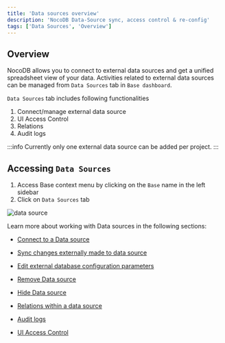 ```yaml
---
title: 'Data sources overview'
description: 'NocoDB Data-Source sync, access control & re-config'
tags: ['Data Sources', 'Overview']
---
```


## Overview

NocoDB allows you to connect to external data sources and get a unified spreadsheet view of your data. Activities related to external data sources can be managed from `Data Sources` tab in `Base dashboard`.

`Data Sources` tab includes following functionalities
1. Connect/manage external data source
2. UI Access Control
3. Relations
4. Audit logs

:::info
Currently only one external data source can be added per project.
:::

## Accessing `Data Sources`

1. Access Base context menu by clicking on the `Base` name in the left sidebar
2. Click on `Data Sources` tab

![data source](/img/v2/data-source/data-source.png)

Learn more about working with Data sources in the following sections:
 
- [Connect to a Data source](/data-sources/connect-to-data-source)  
- [Sync changes externally made to data source](/data-sources/sync-with-data-source)  
- [Edit external database configuration parameters](/data-sources/actions-on-data-sources#edit-external-database-configuration-parameters)  
- [Remove Data source](/data-sources/actions-on-data-sources#remove-external-data-source)  
- [Hide Data source](/data-sources/actions-on-data-sources#data-source-visibility)  


- [Relations within a data source](/data-sources/actions-on-data-sources#relations)  
- [Audit logs](/data-sources/actions-on-data-sources#audit-logs)  
- [UI Access Control](/data-sources/actions-on-data-sources#ui-access-control)  
